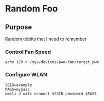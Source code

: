 # Random Foo

## Purpose
Random tidbits that I need to remember

### Control Fan Speed
```
echo 128 > /sys/devices/pwm-fan/target_pwm             
```

### Configure WLAN
```
SSID=example
PASS=mypass
nmcli d wifi connect $SSID password $PASS
```
